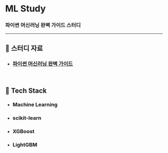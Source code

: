 # ML Study

### 파이썬 머신러닝 완벽 가이드 스터디

---

## :book: 스터디 자료

* ### [파이썬 머신러닝 완벽 가이드](https://github.com/wikibook/pymldg-rev)

<br>

## :notebook_with_decorative_cover: Tech Stack

* ### Machine Learning
* ### scikit-learn
* ### XGBoost
* ### LightGBM

